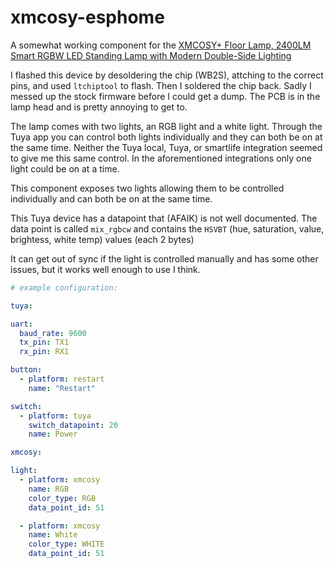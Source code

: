 # xmcosy-esphome


A somewhat working component for the [XMCOSY+ Floor Lamp, 2400LM Smart RGBW LED Standing Lamp with Modern Double-Side Lighting](https://www.amazon.com/dp/B09QYFWJ61)

I flashed this device by desoldering the chip (WB2S), attching to the correct pins, and used `ltchiptool` to flash. Then I soldered
the chip back. Sadly I messed up the stock firmware before I could get a dump. The PCB is in the lamp head and is pretty annoying to get to.

The lamp comes with two lights, an RGB light and a white light. Through the Tuya app you can control both lights individually
and they can both be on at the same time. Neither the Tuya local, Tuya, or smartlife integration seemed to give me this 
same control. In the aforementioned integrations only one light could be on at a time.

This component exposes two lights allowing them to be controlled individually and can both be on at the same time.

This Tuya device has a datapoint that (AFAIK) is not well documented. The data point is called `mix_rgbcw` and contains
the `HSVBT` (hue, saturation, value, brightess, white temp) values (each 2 bytes)


It can get out of sync if the light is controlled manually and has some other issues, but it works well enough to use I think.


```yaml
# example configuration:

tuya:

uart:
  baud_rate: 9600
  tx_pin: TX1
  rx_pin: RX1

button:
  - platform: restart
    name: "Restart"

switch:
  - platform: tuya
    switch_datapoint: 20
    name: Power

xmcosy:

light:
  - platform: xmcosy
    name: RGB
    color_type: RGB
    data_point_id: 51

  - platform: xmcosy
    name: White
    color_type: WHITE
    data_point_id: 51


```
